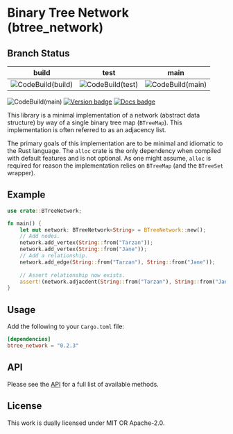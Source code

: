 # Binary Tree Network (btree_network)

## Branch Status

| build                 | test               | main               |
| :-------------------: | :----------------: | :----------------: |
| ![CodeBuild(build)]   | ![CodeBuild(test)] | ![CodeBuild(main)] |

![CodeBuild(main)]
[![Version badge]][crates.io]
[![Docs badge]][docs.rs]

[CodeBuild(main)]: https://codebuild.us-east-1.amazonaws.com/badges?uuid=eyJlbmNyeXB0ZWREYXRhIjoidm9wRDJYSzlzMm02RDhvTllnRXBaTXRBclZzaEhQREVySnZiMjVybzQ1QTJOODBiY3VKUzg0WmR4bzFJV3p6N3JOL1lEMitMT1RZTGNkQ3JtblZqam9FPSIsIml2UGFyYW1ldGVyU3BlYyI6IklCWVc3T01oZFJSQnVwRWIiLCJtYXRlcmlhbFNldFNlcmlhbCI6MX0%3D&branch=main
[CodeBuild(test)]: https://codebuild.us-east-1.amazonaws.com/badges?uuid=eyJlbmNyeXB0ZWREYXRhIjoidm9wRDJYSzlzMm02RDhvTllnRXBaTXRBclZzaEhQREVySnZiMjVybzQ1QTJOODBiY3VKUzg0WmR4bzFJV3p6N3JOL1lEMitMT1RZTGNkQ3JtblZqam9FPSIsIml2UGFyYW1ldGVyU3BlYyI6IklCWVc3T01oZFJSQnVwRWIiLCJtYXRlcmlhbFNldFNlcmlhbCI6MX0%3D&branch=main
[CodeBuild(build)]: https://codebuild.us-east-1.amazonaws.com/badges?uuid=eyJlbmNyeXB0ZWREYXRhIjoidm9wRDJYSzlzMm02RDhvTllnRXBaTXRBclZzaEhQREVySnZiMjVybzQ1QTJOODBiY3VKUzg0WmR4bzFJV3p6N3JOL1lEMitMT1RZTGNkQ3JtblZqam9FPSIsIml2UGFyYW1ldGVyU3BlYyI6IklCWVc3T01oZFJSQnVwRWIiLCJtYXRlcmlhbFNldFNlcmlhbCI6MX0%3D&branch=main
[Version badge]: https://img.shields.io/crates/v/btree_network
[crates.io]: https://crates.io/crates/btree_network
[Docs badge]: https://img.shields.io/badge/docs.rs-rustdoc-blue
[docs.rs]: https://docs.rs/btree_network/

This library is a minimal implementation of a network 
(abstract data structure) by way of a single binary tree map
(`BTreeMap`). This implementation is often referred to as
an adjacency list.

The primary goals of this implementation are to be 
minimal and idiomatic to the Rust language. The `alloc`
crate is the only dependency when compiled with default
features and is not optional. As one might assume, `alloc`
is required for reason the implementation relies on `BTreeMap`
(and the `BTreeSet` wrapper).

## Example
```rust
use crate::BTreeNetwork;

fn main() {
    let mut network: BTreeNetwork<String> = BTreeNetwork::new();
    // Add nodes.
    network.add_vertex(String::from("Tarzan"));
    network.add_vertex(String::from("Jane"));
    // Add a relationship.
    network.add_edge(String::from("Tarzan"), String::from("Jane"));
    
    // Assert relationship now exists.
    assert!(network.adjacdent(String::from("Tarzan"), String::from("Jane")));
}
```

## Usage

Add the following to your `Cargo.toml` file:
```toml
[dependencies]
btree_network = "0.2.3"
```

## API

Please see the [API](src/network/api.rs) for a full list of
available methods.

## License

This work is dually licensed under MIT OR Apache-2.0.